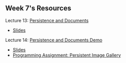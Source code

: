 ## Week 7's Resources

Lecture 13: [Persistence and Documents](https://youtu.be/ckCjIJbxYLY)
- [Slides][1]

Lecture 14: [Persistence and Documents Demo](https://youtu.be/gs3kj4XsqdY)
- [Slides][2]
- [Programming Assignment: Persistent Image Gallery][3]

[1]: https://github.com/Minh-An/StanfordiOSAppDevelopment/blob/master/week7/Lecture%2013%20Slides.pdf
[2]: https://github.com/Minh-An/StanfordiOSAppDevelopment/blob/master/week7/Lecture%2014%20Slides.pdf
[3]: https://github.com/MinhAn/StanfordiOSAppDevelopment/blob/master/week7/Programming%20Project%206_%20Persistent%20Image%20Gallery.pdf

